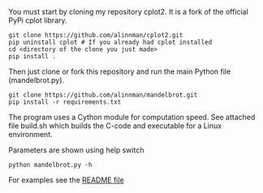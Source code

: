 You must start by cloning my repository cplot2. It is a fork of the official PyPi cplot library. 

    git clone https://github.com/alinnman/cplot2.git
    pip uninstall cplot # If you already had cplot installed
    cd <directory of the clone you just made>
    pip install . 

Then just clone or fork this repository and run the main Python file (mandelbrot.py). 

    git clone https://github.com/alinnman/mandelbrot.git
	pip install -r requirements.txt

The program uses a Cython module for computation speed. 
See attached file build.sh which builds the C-code and executable for a Linux environment. 

Parameters are shown using help switch

    python mandelbrot.py -h

For examples see the <a href="README.md">README file</a>


